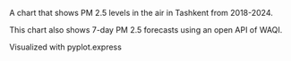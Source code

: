 A chart that shows PM 2.5 levels in the air in Tashkent from 2018-2024.

This chart also shows 7-day PM 2.5 forecasts using an open API of WAQI.

Visualized with pyplot.express
